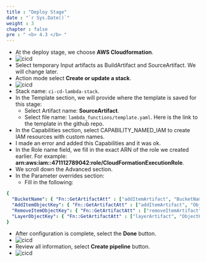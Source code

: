 ```yaml
---
title : "Deploy Stage"
date : "`r Sys.Date()`" 
weight : 3
chapter : false
pre : " <b> 4.3 </b> "
---
```

* At the deploy stage, we choose **AWS Cloudformation**.
* ![cicd](/workshop-aws-card-clash-7/images/4.s3/4.13.png) 
* Select temporary Input artifacts as BuildArtifact and SourceArtifact. We will change later.
* Action mode select **Create or update a stack**.
* ![cicd](/workshop-aws-card-clash-7/images/4.s3/4.14.png)
* Stack name: ```ci-cd-lambda-stack```.
* In the Template section, we will provide where the template is saved for this stage:
    * Select Artifact name: **SourceArtifact**.
    * Select file name: ```lambda_functions/template.yaml```. Here is the link to the template in the github repo.
* In the Capabilities section, select CAPABILITY_NAMED_IAM to create IAM resources with custom names.
* I made an error and added this Capabilities and it was ok.
* In the Role name field, we fill in the exact ARN of the role we created earlier. For example: **arn:aws:iam::471112789042:role/CloudFormationExecutionRole**.
* We scroll down the Advanced section. 
* In the Parameter overrides section:
    * Fill in the following:
```yaml
{
  "BucketName": { "Fn::GetArtifactAtt" : ["addItemArtifact", "BucketName"]},
  "AddItemObjectKey": { "Fn::GetArtifactAtt" : ["addItemArtifact", "ObjectKey"]},
  "RemoveItemObjectKey": { "Fn::GetArtifactAtt" : ["removeItemArtifact", "ObjectKey"]},
  "LayerObjectKey": { "Fn::GetArtifactAtt" : ["layerArtifact", "ObjectKey"]}
}
```
* After configuration is complete, select the **Done** button.
* ![cicd](/workshop-aws-card-clash-7/images/4.s3/4.15.png) 
* Review all information, select **Create pipeline** button.
* ![cicd](/workshop-aws-card-clash-7/images/4.s3/4.18.png)

